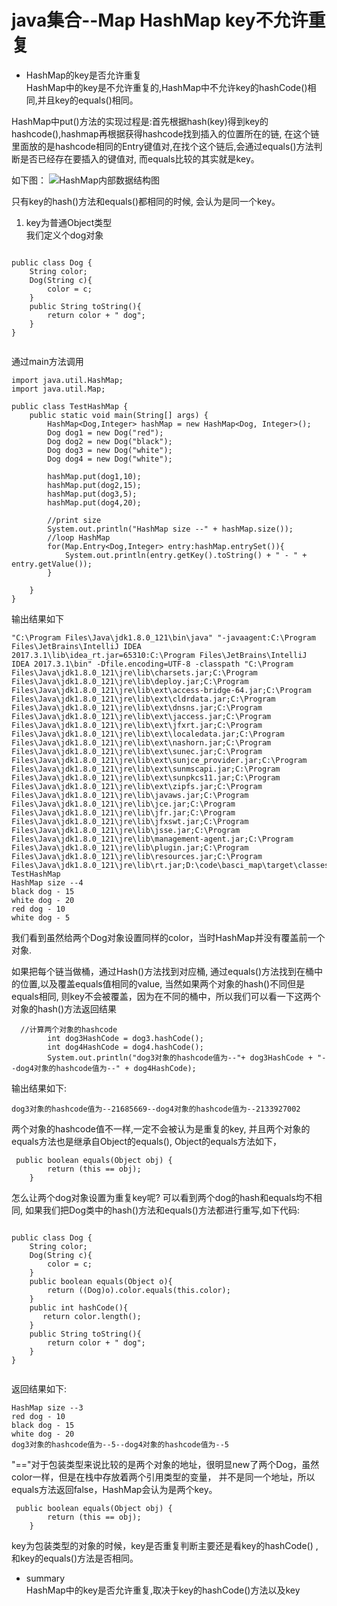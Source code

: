 # java集合--Map HashMap key不允许重复


- HashMap的key是否允许重复<br>
HashMap中的key是不允许重复的,HashMap中不允许key的hashCode()相同,并且key的equals()相同。

HashMap中put()方法的实现过程是:首先根据hash(key)得到key的hashcode(),hashmap再根据获得hashcode找到插入的位置所在的链,
在这个链里面放的是hashcode相同的Entry键值对,在找个这个链后,会通过equals()方法判断是否已经存在要插入的键值对, 而equals比较的其实就是key。

如下图：
![HashMap内部数据结构图](https://img-blog.csdn.net/20160126094822495)

只有key的hash()方法和equals()都相同的时候, 会认为是同一个key。

1. key为普通Object类型<br>
我们定义个dog对象
```

public class Dog {
    String color;
    Dog(String c){
        color = c;
    }
    public String toString(){
        return color + " dog";
    }
}


```
通过main方法调用
```
import java.util.HashMap;
import java.util.Map;

public class TestHashMap {
    public static void main(String[] args) {
        HashMap<Dog,Integer> hashMap = new HashMap<Dog, Integer>();
        Dog dog1 = new Dog("red");
        Dog dog2 = new Dog("black");
        Dog dog3 = new Dog("white");
        Dog dog4 = new Dog("white");

        hashMap.put(dog1,10);
        hashMap.put(dog2,15);
        hashMap.put(dog3,5);
        hashMap.put(dog4,20);

        //print size
        System.out.println("HashMap size --" + hashMap.size());
        //loop HashMap
        for(Map.Entry<Dog,Integer> entry:hashMap.entrySet()){
            System.out.println(entry.getKey().toString() + " - " + entry.getValue());
        }
    
    }
}

```
输出结果如下
```
"C:\Program Files\Java\jdk1.8.0_121\bin\java" "-javaagent:C:\Program Files\JetBrains\IntelliJ IDEA 2017.3.1\lib\idea_rt.jar=65310:C:\Program Files\JetBrains\IntelliJ IDEA 2017.3.1\bin" -Dfile.encoding=UTF-8 -classpath "C:\Program Files\Java\jdk1.8.0_121\jre\lib\charsets.jar;C:\Program Files\Java\jdk1.8.0_121\jre\lib\deploy.jar;C:\Program Files\Java\jdk1.8.0_121\jre\lib\ext\access-bridge-64.jar;C:\Program Files\Java\jdk1.8.0_121\jre\lib\ext\cldrdata.jar;C:\Program Files\Java\jdk1.8.0_121\jre\lib\ext\dnsns.jar;C:\Program Files\Java\jdk1.8.0_121\jre\lib\ext\jaccess.jar;C:\Program Files\Java\jdk1.8.0_121\jre\lib\ext\jfxrt.jar;C:\Program Files\Java\jdk1.8.0_121\jre\lib\ext\localedata.jar;C:\Program Files\Java\jdk1.8.0_121\jre\lib\ext\nashorn.jar;C:\Program Files\Java\jdk1.8.0_121\jre\lib\ext\sunec.jar;C:\Program Files\Java\jdk1.8.0_121\jre\lib\ext\sunjce_provider.jar;C:\Program Files\Java\jdk1.8.0_121\jre\lib\ext\sunmscapi.jar;C:\Program Files\Java\jdk1.8.0_121\jre\lib\ext\sunpkcs11.jar;C:\Program Files\Java\jdk1.8.0_121\jre\lib\ext\zipfs.jar;C:\Program Files\Java\jdk1.8.0_121\jre\lib\javaws.jar;C:\Program Files\Java\jdk1.8.0_121\jre\lib\jce.jar;C:\Program Files\Java\jdk1.8.0_121\jre\lib\jfr.jar;C:\Program Files\Java\jdk1.8.0_121\jre\lib\jfxswt.jar;C:\Program Files\Java\jdk1.8.0_121\jre\lib\jsse.jar;C:\Program Files\Java\jdk1.8.0_121\jre\lib\management-agent.jar;C:\Program Files\Java\jdk1.8.0_121\jre\lib\plugin.jar;C:\Program Files\Java\jdk1.8.0_121\jre\lib\resources.jar;C:\Program Files\Java\jdk1.8.0_121\jre\lib\rt.jar;D:\code\basci_map\target\classes" TestHashMap
HashMap size --4
black dog - 15
white dog - 20
red dog - 10
white dog - 5
```

我们看到虽然给两个Dog对象设置同样的color，当时HashMap并没有覆盖前一个对象.


如果把每个链当做桶，通过Hash()方法找到对应桶, 通过equals()方法找到在桶中的位置,以及覆盖equals值相同的value,
当然如果两个对象的hash()不同但是equals相同, 则key不会被覆盖，因为在不同的桶中，所以我们可以看一下这两个对象的hash()方法返回结果

```
  //计算两个对象的hashcode
        int dog3HashCode = dog3.hashCode();
        int dog4HashCode = dog4.hashCode();
        System.out.println("dog3对象的hashcode值为--"+ dog3HashCode + "--dog4对象的hashcode值为--" + dog4HashCode);
```

输出结果如下:
```
dog3对象的hashcode值为--21685669--dog4对象的hashcode值为--2133927002
```

两个对象的hashcode值不一样,一定不会被认为是重复的key, 并且两个对象的equals方法也是继承自Object的equals(),
Object的equals方法如下，
```
 public boolean equals(Object obj) {
        return (this == obj);
    }
```

怎么让两个dog对象设置为重复key呢?
可以看到两个dog的hash和equals均不相同, 如果我们把Dog类中的hash()方法和equals()方法都进行重写,如下代码:
```

public class Dog {
    String color;
    Dog(String c){
        color = c;
    }
    public boolean equals(Object o){
        return ((Dog)o).color.equals(this.color);
    }
    public int hashCode(){
       return color.length();
    }
    public String toString(){
        return color + " dog";
    }
}


```

返回结果如下:
```
HashMap size --3
red dog - 10
black dog - 15
white dog - 20
dog3对象的hashcode值为--5--dog4对象的hashcode值为--5
```

"=="对于包装类型来说比较的是两个对象的地址，很明显new了两个Dog，虽然color一样，但是在栈中存放着两个引用类型的变量，
并不是同一个地址，所以equals方法返回false，HashMap会认为是两个key。
    
```
 public boolean equals(Object obj) {
        return (this == obj);
    }
```

key为包装类型的对象的时候，key是否重复判断主要还是看key的hashCode() ,和key的equals()方法是否相同。




- summary<br>
HashMap中的key是否允许重复,取决于key的hashCode()方法以及key






